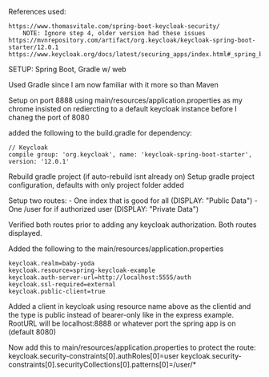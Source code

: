 References used: 

    https://www.thomasvitale.com/spring-boot-keycloak-security/
        NOTE: Ignore step 4, older version had these issues
    https://mvnrepository.com/artifact/org.keycloak/keycloak-spring-boot-starter/12.0.1
    https://www.keycloak.org/docs/latest/securing_apps/index.html#_spring_boot_adapter
    

SETUP: 
Spring Boot, Gradle w/ web

Used Gradle since I am now familiar with it more so than Maven

Setup on port 8888 using main/resources/application.properties as my chrome insisted on rediercting to a default keycloak instance before I chaneg the port of 8080

added the following to the build.gradle for dependency:

    // Keycloak
    compile group: 'org.keycloak', name: 'keycloak-spring-boot-starter', version: '12.0.1'
    
Rebuild gradle project (if auto-rebuild isnt already on)
Setup gradle project configuration, defaults with only project folder added

Setup two routes:
    - One index that is good for all (DISPLAY: "Public Data")
    - One /user for if authorized user (DISPLAY: "Private Data")

Verified both routes prior to adding any keycloak authorization. Both routes displayed.

Added the following to the main/resources/application.properties

    keycloak.realm=baby-yoda
    keycloak.resource=spring-keycloak-example
    keycloak.auth-server-url=http://localhost:5555/auth
    keycloak.ssl-required=external
    keycloak.public-client=true
    
Added a client in keycloak using resource name above as the clientid and the type is public instead of bearer-only like in the express example. RootURL will be localhost:8888 or whatever port the spring app is on (default 8080)

Now add this to  main/resources/application.properties to protect the route:
keycloak.security-constraints[0].authRoles[0]=user
keycloak.security-constraints[0].securityCollections[0].patterns[0]=/user/*



